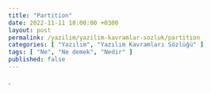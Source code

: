 ```yaml
---
title: "Partition"
date: 2022-11-11 18:00:00 +0300
layout: post
permalink: /yazilim/yazilim-kavramlar-sozluk/partition
categories: [ "Yazılım", "Yazılım Kavramları Sözlüğü" ]
tags: [ "Ne", "Ne demek", "Nedir" ]
published: false
---
```


.
